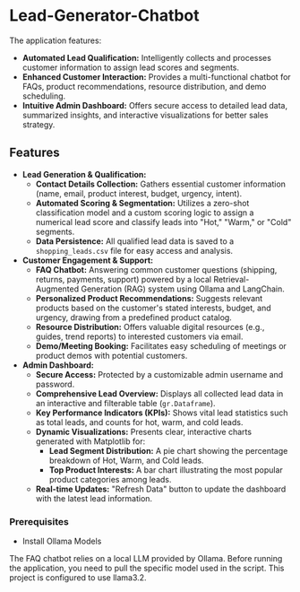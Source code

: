 # Lead-Generator-Chatbot

The application features:
* **Automated Lead Qualification:** Intelligently collects and processes customer information to assign lead scores and segments.
* **Enhanced Customer Interaction:** Provides a multi-functional chatbot for FAQs, product recommendations, resource distribution, and demo scheduling.
* **Intuitive Admin Dashboard:** Offers secure access to detailed lead data, summarized insights, and interactive visualizations for better sales strategy.

## Features

* **Lead Generation & Qualification:**
    * **Contact Details Collection:** Gathers essential customer information (name, email, product interest, budget, urgency, intent).
    * **Automated Scoring & Segmentation:** Utilizes a zero-shot classification model and a custom scoring logic to assign a numerical lead score and classify leads into "Hot," "Warm," or "Cold" segments.
    * **Data Persistence:** All qualified lead data is saved to a `shopping_leads.csv` file for easy access and analysis.
* **Customer Engagement & Support:**
    * **FAQ Chatbot:** Answering common customer questions (shipping, returns, payments, support) powered by a local Retrieval-Augmented Generation (RAG) system using Ollama and LangChain.
    * **Personalized Product Recommendations:** Suggests relevant products based on the customer's stated interests, budget, and urgency, drawing from a predefined product catalog.
    * **Resource Distribution:** Offers valuable digital resources (e.g., guides, trend reports) to interested customers via email.
    * **Demo/Meeting Booking:** Facilitates easy scheduling of meetings or product demos with potential customers.
* **Admin Dashboard:**
    * **Secure Access:** Protected by a customizable admin username and password.
    * **Comprehensive Lead Overview:** Displays all collected lead data in an interactive and filterable table (`gr.Dataframe`).
    * **Key Performance Indicators (KPIs):** Shows vital lead statistics such as total leads, and counts for hot, warm, and cold leads.
    * **Dynamic Visualizations:** Presents clear, interactive charts generated with Matplotlib for:
        * **Lead Segment Distribution:** A pie chart showing the percentage breakdown of Hot, Warm, and Cold leads.
        * **Top Product Interests:** A bar chart illustrating the most popular product categories among leads.
    * **Real-time Updates:** "Refresh Data" button to update the dashboard with the latest lead information.
      
### Prerequisites

* Install Ollama Models

The FAQ chatbot relies on a local LLM provided by Ollama. Before running the application, you need to pull the specific model used in the script. This project is configured to use llama3.2.

